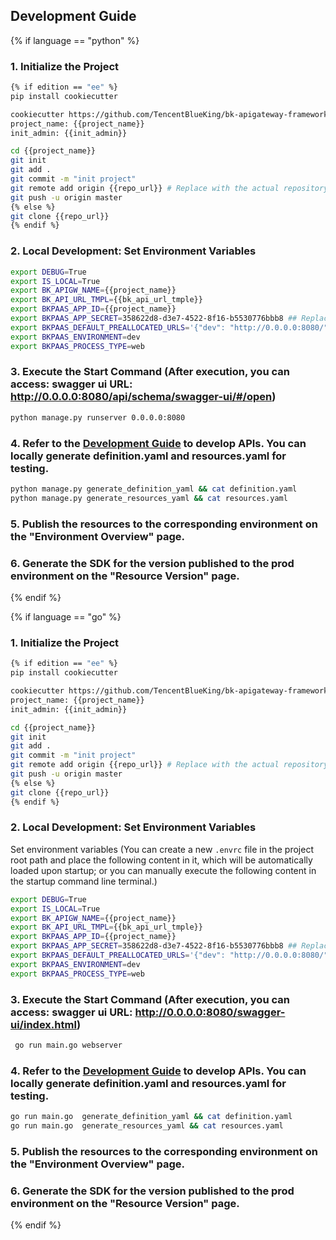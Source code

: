 ## Development Guide

{% if language == "python" %}

### 1. Initialize the Project

```bash
{% if edition == "ee" %}
pip install cookiecutter

cookiecutter https://github.com/TencentBlueKing/bk-apigateway-framework/ --directory templates/python
project_name: {{project_name}}
init_admin: {{init_admin}}

cd {{project_name}}
git init
git add .
git commit -m "init project"
git remote add origin {{repo_url}} # Replace with the actual repository URL
git push -u origin master
{% else %}
git clone {{repo_url}}
{% endif %}
```

### 2. Local Development: Set Environment Variables

```bash
export DEBUG=True
export IS_LOCAL=True
export BK_APIGW_NAME={{project_name}}
export BK_API_URL_TMPL={{bk_api_url_tmple}}
export BKPAAS_APP_ID={{project_name}}
export BKPAAS_APP_SECRET=358622d8-d3e7-4522-8f16-b5530776bbb8 ## Replace with the actual BKPAAS_APP_SECRET
export BKPAAS_DEFAULT_PREALLOCATED_URLS='{"dev": "http://0.0.0.0:8080/"}'
export BKPAAS_ENVIRONMENT=dev
export BKPAAS_PROCESS_TYPE=web
```

### 3. Execute the Start Command (After execution, you can access: swagger ui URL: http://0.0.0.0:8080/api/schema/swagger-ui/#/open)

```bash
python manage.py runserver 0.0.0.0:8080
```

### 4. Refer to the [Development Guide]({{dev_guideline_url}}) to develop APIs. You can locally generate definition.yaml and resources.yaml for testing.

```bash
python manage.py generate_definition_yaml && cat definition.yaml
python manage.py generate_resources_yaml && cat resources.yaml
```

### 5. Publish the resources to the corresponding environment on the "Environment Overview" page.

### 6. Generate the SDK for the version published to the prod environment on the "Resource Version" page.

{% endif %}

{% if language == "go" %}
### 1. Initialize the Project

```bash
{% if edition == "ee" %}
pip install cookiecutter

cookiecutter https://github.com/TencentBlueKing/bk-apigateway-framework/ --directory templates/golang
project_name: {{project_name}}
init_admin: {{init_admin}}

cd {{project_name}}
git init
git add .
git commit -m "init project"
git remote add origin {{repo_url}} # Replace with the actual repository URL
git push -u origin master
{% else %}
git clone {{repo_url}}
{% endif %}
```

### 2. Local Development: Set Environment Variables

Set environment variables (You can create a new `.envrc` file in the project root path and place the following content in it, which will be automatically loaded upon startup; or you can manually execute the following content in the startup command line terminal.)

```bash
export DEBUG=True
export IS_LOCAL=True
export BK_APIGW_NAME={{project_name}}
export BK_API_URL_TMPL={{bk_api_url_tmple}}
export BKPAAS_APP_ID={{project_name}}
export BKPAAS_APP_SECRET=358622d8-d3e7-4522-8f16-b5530776bbb8 ## Replace with the actual BKPAAS_APP_SECRET
export BKPAAS_DEFAULT_PREALLOCATED_URLS='{"dev": "http://0.0.0.0:8080/"}'
export BKPAAS_ENVIRONMENT=dev
export BKPAAS_PROCESS_TYPE=web
```


### 3. Execute the Start Command (After execution, you can access: swagger ui URL: http://0.0.0.0:8080/swagger-ui/index.html)

```bash
 go run main.go webserver
```


### 4. Refer to the [Development Guide]({{dev_guideline_url}}) to develop APIs. You can locally generate definition.yaml and resources.yaml for testing.

```bash
go run main.go  generate_definition_yaml && cat definition.yaml
go run main.go  generate_resources_yaml && cat resources.yaml
```

### 5. Publish the resources to the corresponding environment on the "Environment Overview" page.

### 6. Generate the SDK for the version published to the prod environment on the "Resource Version" page.

{% endif %}